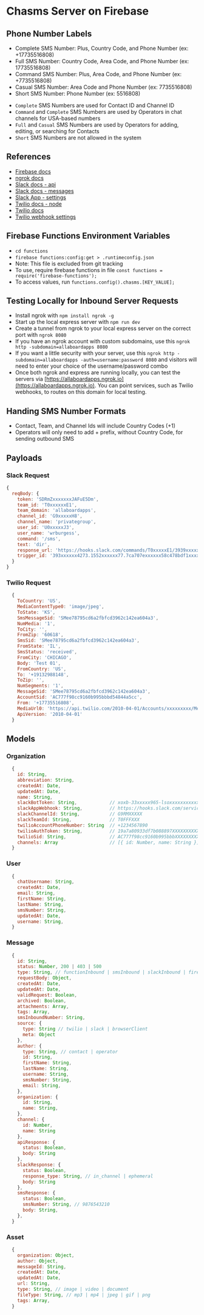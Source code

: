 # Chasms Server on Firebase

## Phone Number Labels

- Complete SMS Number: Plus, Country Code, and Phone Number (ex: +17735516808)
- Full SMS Number: Country Code, Area Code, and Phone Number (ex: 17735516808)
- Command SMS Number: Plus, Area Code, and Phone Number (ex: +7735516808)
- Casual SMS Number: Area Code and Phone Number (ex: 7735516808)
- Short SMS Number: Phone Number (ex: 5516808)

* `Complete` SMS Numbers are used for Contact ID and Channel ID
* `Command` and `Complete` SMS Numbers are used by Operators in chat channels for USA-based numbers
* `Full` and `Casual` SMS Numbers are used by Operators for adding, editing, or searching for Contacts
* `Short` SMS Numbers are not allowed in the system

## References

- [Firebase docs](https://firebase.google.com/docs/)
- [ngrok docs](https://ngrok.com/docs)
- [Slack docs - api](https://api.slack.com/)
- [Slack docs - messages](https://api.slack.com/docs/messages)
- [Slack App - settings](https://api.slack.com/apps/A9S81RSSK)
- [Twilio docs - node](https://www.twilio.com/docs/libraries/node)
- [Twilio docs](https://www.twilio.com/docs/)
- [Twilio webhook settings](https://www.twilio.com/console/phone-numbers/PN9cdcec8e5706875057b9443833671a3d)

## Firebase Functions Environment Variables

- `cd functions`
- `firebase functions:config:get > .runtimeconfig.json`
- Note: This file is excluded from git tracking
- To use, require firebase functions in file `const functions = require('firebase-functions');`
- To access values, run `functions.config().chasms.[KEY_VALUE];`

## Testing Locally for Inbound Server Requests

- Install ngrok with `npm install ngrok -g`
- Start up the local express server with `npm run dev`
- Create a tunnel from ngrok to your local express server on the correct port with `ngrok 8080`
- If you have an ngrok account with custom subdomains, use this `ngrok http -subdomain=allaboardapps 8080`
- If you want a little security with your server, use this `ngrok http -subdomain=allaboardapps -auth=username:password 8080` and visitors will need to enter your choice of the username/password combo
- Once both ngrok and express are running locally, you can test the servers via [https://allaboardapps.ngrok.io](https://allaboardapps.ngrok.io). You can point services, such as Twilio webhooks, to routes on this domain for local testing.

## Handing SMS Number Formats

- Contact, Team, and Channel Ids will include Country Codes (+1)
- Operators will only need to add + prefix, without Country Code, for sending outbound SMS

## Payloads

### Slack Request

```js
{
  reqBody: {
    token: 'SDRmZxxxxxxxJAFuE5Dm',
    team_id: 'T0xxxxxxE1',
    team_domain: 'allaboardapps',
    channel_id: 'G9xxxxxH8',
    channel_name: 'privategroup',
    user_id: 'U0xxxxxJ3',
    user_name: 'wrburgess',
    command: '/sms',
    text: 'dir',
    response_url: 'https://hooks.slack.com/commands/T0xxxxxE1/3939xxxxxxx24/5sxxxxxxxxxxxj0FEeGjs',
    trigger_id: '393xxxxxx4273.1552xxxxxx77.7ca707exxxxxx58c478bdf1xxxxx86'
  }
}
```

### Twilio Request

```js
  {
    ToCountry: 'US',
    MediaContentType0: 'image/jpeg',
    ToState: 'KS',
    SmsMessageSid: 'SMee78795cd6a2fbfcd3962c142ea604a3',
    NumMedia: '1',
    ToCity: '',
    FromZip: '60618',
    SmsSid: 'SMee78795cd6a2fbfcd3962c142ea604a3',
    FromState: 'IL',
    SmsStatus: 'received',
    FromCity: 'CHICAGO',
    Body: 'Test 01',
    FromCountry: 'US',
    To: '+19132988148',
    ToZip: '',
    NumSegments: '1',
    MessageSid: 'SMee78795cd6a2fbfcd3962c142ea604a3',
    AccountSid: 'AC777f98cc9160b995bbbd54844a5cc',
    From: '+17735516808',
    MediaUrl0: 'https://api.twilio.com/2010-04-01/Accounts/xxxxxxxxx/Messages/xxxxxxxxx/Media/xxxxxxxxx',
    ApiVersion: '2010-04-01'
  }
```

## Models

### Organization

```js
  {
    id: String,
    abbreviation: String,
    createdAt: Date,
    updatedAt: Date,
    name: String,
    slackBotToken: String,            // xoxb-33xxxxx965-lsoxxxxxxxxxxxxxxxxxbGTJl
    slackAppWebhook: String,          // https://hooks.slack.com/services/T0FFFXXX/B8MME748Y/S3TcLI2HXXXXXXXXXXXXXXX
    slackChannelId: String,           // G9RMXXXXX
    slackTeamId: String,              // T0FFFXXX
    twilioAccountPhoneNumber: String  // +1234567890
    twilioAuthToken: String,          // 19a7a80933df7b088897XXXXXXXXXXXXX
    twilioSid: String,                // AC777f98cc9160b995bbbXXXXXXXXXXXXXX
    channels: Array                   // [{ id: Number, name: String }]
  }
```

### User

```js
  {
    chatUsername: String,
    createdAt: Date,
    email: String,
    firstName: String,
    lastName: String,
    smsNumber: String,
    updatedAt: Date,
    username: String,
  }
```

### Message

```js
  {
    id: String,
    status: Number, 200 | 403 | 500
    type: String, // functionInbound | smsInbound | slackInbound | firestoreInbound
    requestBody: Object,
    createdAt: Date,
    updatedAt: Date,
    validRequest: Boolean,
    archived: Boolean,
    attachments: Array,
    tags: Array,
    smsInboundNumber: String,
    source: {
      type: String // twilio | slack | browserClient
      meta: Object
    },
    author: {
      type: String, // contact | operator
      id: String,
      firstName: String,
      lastName: String,
      username: String,
      smsNumber: String,
      email: String,
    },
    organization: {
      id: String,
      name: String,
    },
    channel: {
      id: Number,
      name: String
    },
    apiResponse: {
      status: Boolean,
      body: String
    },
    slackResponse: {
      status: Boolean,
      response_type: String, // in_channel | ephemeral
      body: String
    },
    smsResponse: {
      status: Boolean,
      smsNumber: String, // 9876543210
      body: String,
    },
  }
```

### Asset

```js
  {
    organization: Object,
    author: Object,
    messageId: String,
    createdAt: Date,
    updatedAt: Date,
    url: String,
    type: String, // image | video | document
    fileType: String, // mp3 | mp4 | jpeg | gif | png
    tags: Array,
  }
```
